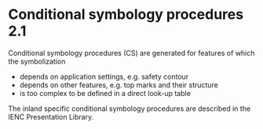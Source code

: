 # Conditional symbology procedures 2.1

Conditional symbology procedures \(CS\) are generated for features of which the symbolization

* depends on application settings, e.g. safety contour
* depends on other features, e.g. top marks and their structure
* is too complex to be defined in a direct look-up table

The inland specific conditional symbology procedures are described in the IENC Presentation Library.

